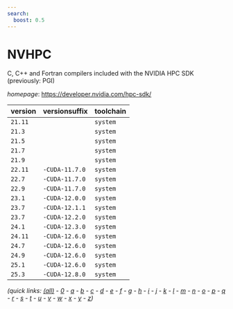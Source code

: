 ```yaml
---
search:
  boost: 0.5
---
```

# NVHPC

C, C++ and Fortran compilers included with the NVIDIA HPC SDK (previously: PGI)

*homepage*: <https://developer.nvidia.com/hpc-sdk/>

version | versionsuffix | toolchain
--------|---------------|----------
``21.11`` |  | ``system``
``21.3`` |  | ``system``
``21.5`` |  | ``system``
``21.7`` |  | ``system``
``21.9`` |  | ``system``
``22.11`` | ``-CUDA-11.7.0`` | ``system``
``22.7`` | ``-CUDA-11.7.0`` | ``system``
``22.9`` | ``-CUDA-11.7.0`` | ``system``
``23.1`` | ``-CUDA-12.0.0`` | ``system``
``23.7`` | ``-CUDA-12.1.1`` | ``system``
``23.7`` | ``-CUDA-12.2.0`` | ``system``
``24.1`` | ``-CUDA-12.3.0`` | ``system``
``24.11`` | ``-CUDA-12.6.0`` | ``system``
``24.7`` | ``-CUDA-12.6.0`` | ``system``
``24.9`` | ``-CUDA-12.6.0`` | ``system``
``25.1`` | ``-CUDA-12.6.0`` | ``system``
``25.3`` | ``-CUDA-12.8.0`` | ``system``


*(quick links: [(all)](../index.md) - [0](../0/index.md) - [a](../a/index.md) - [b](../b/index.md) - [c](../c/index.md) - [d](../d/index.md) - [e](../e/index.md) - [f](../f/index.md) - [g](../g/index.md) - [h](../h/index.md) - [i](../i/index.md) - [j](../j/index.md) - [k](../k/index.md) - [l](../l/index.md) - [m](../m/index.md) - [n](../n/index.md) - [o](../o/index.md) - [p](../p/index.md) - [q](../q/index.md) - [r](../r/index.md) - [s](../s/index.md) - [t](../t/index.md) - [u](../u/index.md) - [v](../v/index.md) - [w](../w/index.md) - [x](../x/index.md) - [y](../y/index.md) - [z](../z/index.md))*

